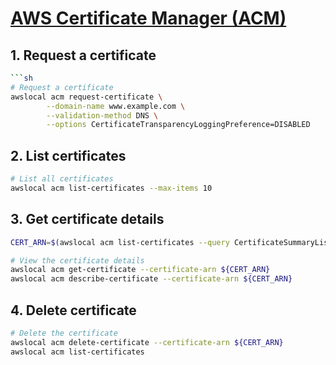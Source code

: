 # [AWS Certificate Manager (ACM)](https://docs.localstack.cloud/user-guide/aws/acm/)

## 1. Request a certificate

```sh
```sh
# Request a certificate
awslocal acm request-certificate \
        --domain-name www.example.com \
        --validation-method DNS \
        --options CertificateTransparencyLoggingPreference=DISABLED
```

## 2. List certificates

```sh
# List all certificates
awslocal acm list-certificates --max-items 10
```

## 3. Get certificate details

```sh
CERT_ARN=$(awslocal acm list-certificates --query CertificateSummaryList[0].CertificateArn | sed 's/"//g')

# View the certificate details
awslocal acm get-certificate --certificate-arn ${CERT_ARN}
awslocal acm describe-certificate --certificate-arn ${CERT_ARN}
```

## 4. Delete certificate

```sh
# Delete the certificate
awslocal acm delete-certificate --certificate-arn ${CERT_ARN}
awslocal acm list-certificates
```
